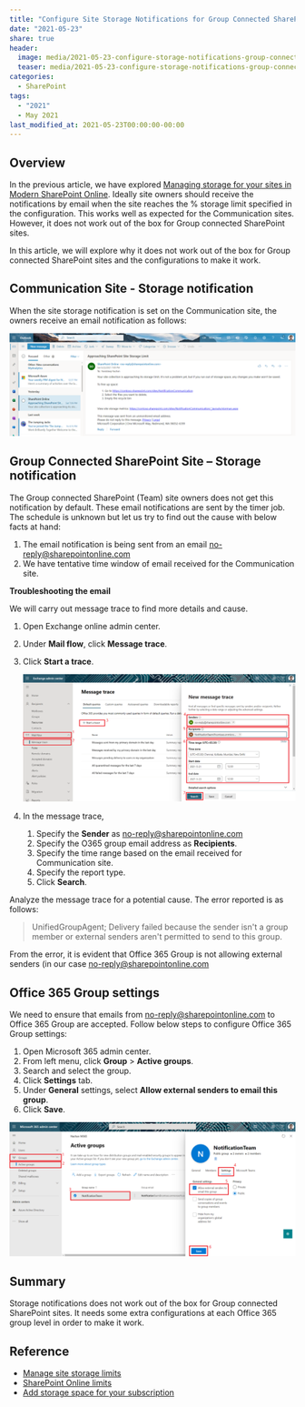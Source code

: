 ```yaml
---
title: "Configure Site Storage Notifications for Group Connected SharePoint Sites"
date: "2021-05-23"
share: true
header:
  image: media/2021-05-23-configure-storage-notifications-group-connected-spo-sites/01.png
  teaser: media/2021-05-23-configure-storage-notifications-group-connected-spo-sites/01.png
categories:
  - SharePoint
tags:
  - "2021"
  - May 2021
last_modified_at: 2021-05-23T00:00:00-00:00
---
```


## Overview

In the previous article, we have explored [Managing storage for your sites in Modern SharePoint Online](https://nanddeepnachanblogs.com/posts/2021-01-27-managing-storage-in-modern-spo/). Ideally site owners should receive the notifications by email when the site reaches the % storage limit specified in the configuration. This works well as expected for the Communication sites. However, it does not work out of the box for Group connected SharePoint sites.

In this article, we will explore why it does not work out of the box for Group connected SharePoint sites and the configurations to make it work.

## Communication Site - Storage notification

When the site storage notification is set on the Communication site, the owners receive an email notification as follows:

![](/media/2021-05-23-configure-storage-notifications-group-connected-spo-sites/01.png)

## Group Connected SharePoint Site – Storage notification

The Group connected SharePoint (Team) site owners does not get this notification by default. These email notifications are sent by the timer job. The schedule is unknown but let us try to find out the cause with below facts at hand:

1. The email notification is being sent from an email [no-reply@sharepointonline.com](mailto:no-reply@sharepointonline.com)
2. We have tentative time window of email received for the Communication site.


**Troubleshooting the email**

We will carry out message trace to find more details and cause.

1. Open Exchange online admin center.
2. Under **Mail flow**, click **Message trace**.
3. Click **Start a trace**.

    ![](/media/2021-05-23-configure-storage-notifications-group-connected-spo-sites/02.png)

4. In the message trace,
    1. Specify the **Sender** as [no-reply@sharepointonline.com](mailto:no-reply@sharepointonline.com)
    2. Specify the O365 group email address as **Recipients**.
    3. Specify the time range based on the email received for Communication site.
    4. Specify the report type.
    5. Click **Search**.

Analyze the message trace for a potential cause. The error reported is as follows:

> UnifiedGroupAgent; Delivery failed because the sender isn't a group member or external senders aren't permitted to send to this group.

From the error, it is evident that Office 365 Group is not allowing external senders (in our case [no-reply@sharepointonline.com](mailto:no-reply@sharepointonline.com)

## Office 365 Group settings

We need to ensure that emails from [no-reply@sharepointonline.com](mailto:no-reply@sharepointonline.com) to Office 365 Group are accepted. Follow below steps to configure Office 365 Group settings:

1. Open Microsoft 365 admin center.
2. From left menu, click **Group** > **Active groups**.
3. Search and select the group.
4. Click **Settings** tab.
5. Under **General** settings, select **Allow external senders to email this group**.
6. Click **Save**.

![](/media/2021-05-23-configure-storage-notifications-group-connected-spo-sites/03.png)

## Summary

Storage notifications does not work out of the box for Group connected SharePoint sites. It needs some extra configurations at each Office 365 group level in order to make it work.


## Reference
- [Manage site storage limits](https://docs.microsoft.com/en-us/sharepoint/manage-site-collection-storage-limits?WT.mc_id=M365-MVP-5003693)
- [SharePoint Online limits](https://docs.microsoft.com/en-us/office365/servicedescriptions/sharepoint-online-service-description/sharepoint-online-limits?WT.mc_id=M365-MVP-5003693)
- [Add storage space for your subscription](https://docs.microsoft.com/en-us/microsoft-365/commerce/add-storage-space?WT.mc_id=M365-MVP-5003693)